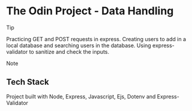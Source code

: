 # The Odin Project - Data Handling

>[!TIP]
Practicing GET and POST requests in express. 
Creating users to add in a local database and searching users in the database.
Using express-validator to sanitize and check the inputs.

>[!NOTE]
>## Tech Stack
>Project built with Node, Express, Javascript, Ejs, Dotenv and Express-Validator